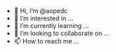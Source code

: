 - 👋 Hi, I’m @aopedc
- 👀 I’m interested in ...
- 🌱 I’m currently learning ...
- 💞️ I’m looking to collaborate on ...
- 📫 How to reach me ...

<!---
aopedc/aopedc is a ✨ special ✨ repository because its `README.md` (this file) appears on your GitHub profile.
You can click the Preview link to take a look at your changes.
--->
